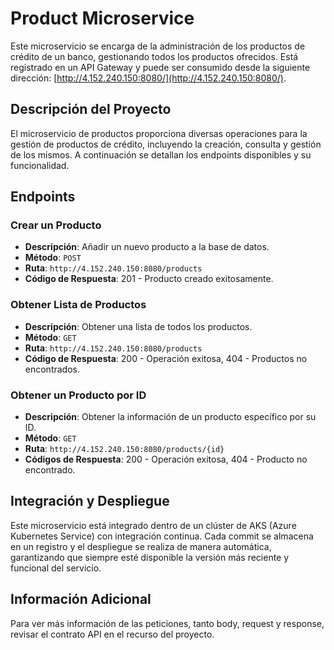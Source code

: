 # Product Microservice

Este microservicio se encarga de la administración de los productos de crédito de un banco, gestionando todos los productos ofrecidos. Está registrado en un API Gateway y puede ser consumido desde la siguiente dirección: [http://4.152.240.150:8080/](http://4.152.240.150:8080/).

## Descripción del Proyecto

El microservicio de productos proporciona diversas operaciones para la gestión de productos de crédito, incluyendo la creación, consulta y gestión de los mismos. A continuación se detallan los endpoints disponibles y su funcionalidad.

## Endpoints

### Crear un Producto
- **Descripción**: Añadir un nuevo producto a la base de datos.
- **Método**: `POST`
- **Ruta**: `http://4.152.240.150:8080/products`
- **Código de Respuesta**: 201 - Producto creado exitosamente.

### Obtener Lista de Productos
- **Descripción**: Obtener una lista de todos los productos.
- **Método**: `GET`
- **Ruta**: `http://4.152.240.150:8080/products`
- **Código de Respuesta**: 200 - Operación exitosa, 404 - Productos no encontrados.

### Obtener un Producto por ID
- **Descripción**: Obtener la información de un producto específico por su ID.
- **Método**: `GET`
- **Ruta**: `http://4.152.240.150:8080/products/{id}`
- **Códigos de Respuesta**: 200 - Operación exitosa, 404 - Producto no encontrado.

## Integración y Despliegue

Este microservicio está integrado dentro de un clúster de AKS (Azure Kubernetes Service) con integración continua. Cada commit se almacena en un registro y el despliegue se realiza de manera automática, garantizando que siempre esté disponible la versión más reciente y funcional del servicio.

## Información Adicional

Para ver más información de las peticiones, tanto body, request y response, revisar el contrato API en el recurso del proyecto.
